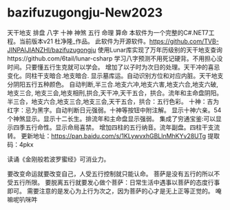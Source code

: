 # bazifuzugongju-New2023
天干地支 排盘 八字 十神 神煞 五行 命理 算命
本软件为一个完整的C#.NET7工程。当前版本v21
杜净隆_作品。
此软件为开源软件。https://github.com/TVB-JINPAIJIANZHI/bazifuzugongju
使用Lunar库实现了万年历级别的天干地支查询https://github.com/6tail/lunar-csharp
学习八字预测不用死记硬背。不用担心没时间。只要懂五行生克就可以学会。
增加了以子时为次日的处理。天干冲的喜忌变化。同柱干支暗合.地支暗合.
显示墓库运。自动识别方位和对应内脏。天干地支分阴阳五行五种颜色。
自动判断,半三合.地支六冲,地支六害,地支六合,地支六破,地支三合,
地支三会,地支相刑,拱合,天干冲,天干五合，拱合。流年和主命盘阴阳。
半三合，地支六合,地支三合,地支三会,天干五合，拱合：五行色彩。
十神：吉为红字：忌为黑字。自动判断日元强弱。十神等按钮中附注解。
显示十神六亲。54个神煞显示。显示十二长生。排流年和主命盘显示强弱。
集成了穷通宝鉴:可以显示四季五行命性。显示命局喜禁。
增加四柱的五行纳音。流年副盘。四柱干支流转。 
更新地址：https://pan.baidu.com/s/1KLywvxhGBLlnMhKYv28UTg
提取码：4pkx

 读诵《金刚般若波罗蜜经》可消业力。

要改变命运就要改变自己，人受五行控制就只能认命。
菩萨是没有五行的所以不受五行所限。
要脱离五行就要发心做个菩萨：日常生活中遇事以菩萨的态度行事即可。
需要注意的是发心为上行为次之，因为菩萨的心才是无上正等正觉的。
唵嘛呢叭咪吽

